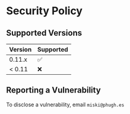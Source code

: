 # Security Policy

## Supported Versions

| Version  | Supported          |
| -------- | ------------------ |
| 0.11.x   | :white_check_mark: |
| < 0.11   | :x:                |

## Reporting a Vulnerability

To disclose a vulnerability, email ```miski@phugh.es```
